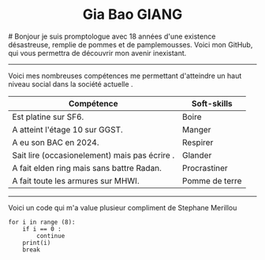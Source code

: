 <h1 align="center"> Gia Bao GIANG </h1>
# Bonjour je suis promptologue avec 18 années d'une existence désastreuse, remplie de pommes et de pamplemousses. Voici mon GitHub, qui vous permettra de découvrir mon avenir inexistant.

--- 

Voici mes nombreuses compétences me permettant d'atteindre un haut niveau social dans la société actuelle .

| Compétence                                      | Soft-skills    |
| ----------------------------------------------- | -------------- |
| Est platine sur SF6.                            | Boire          |
| A atteint l'étage 10 sur GGST.                  | Manger         |
| A eu son BAC en 2024.                           | Respirer       |
| Sait lire (occasionelement) mais pas écrire   . | Glander        |
| A fait elden ring mais sans battre Radan.       | Procrastiner   |
| A fait toute les armures sur MHWI.              | Pomme de terre | 
---

Voici un code qui m'a value plusieur compliment de Stephane Merillou 

```
for i in range (8):
	if i == 0 :
		continue
	print(i)
	break
```

